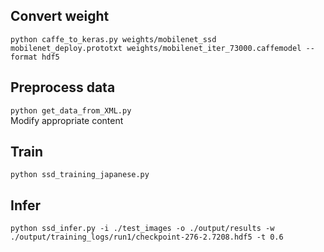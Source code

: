 ## Convert weight
```python caffe_to_keras.py weights/mobilenet_ssd mobilenet_deploy.prototxt weights/mobilenet_iter_73000.caffemodel --format hdf5```
## Preprocess data
```python get_data_from_XML.py```   
Modify appropriate content 
## Train
```python ssd_training_japanese.py```
## Infer
```python ssd_infer.py -i ./test_images -o ./output/results -w ./output/training_logs/run1/checkpoint-276-2.7208.hdf5 -t 0.6```
